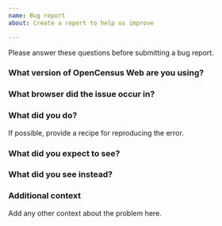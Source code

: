 ```yaml
---
name: Bug report
about: Create a report to help us improve

---
```


Please answer these questions before submitting a bug report.

### What version of OpenCensus Web are you using?


### What browser did the issue occur in?


### What did you do?
If possible, provide a recipe for reproducing the error.


### What did you expect to see?


### What did you see instead?


### Additional context
Add any other context about the problem here.

